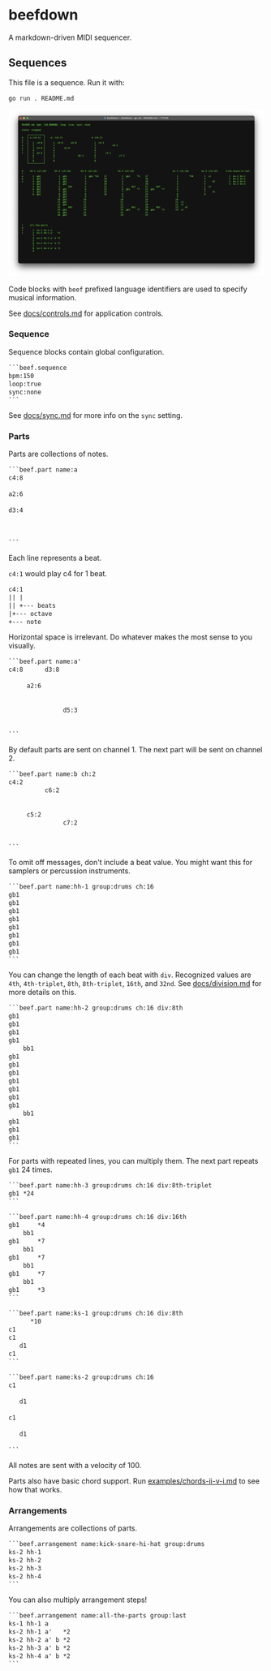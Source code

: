 # beefdown

A markdown-driven MIDI sequencer.

## Sequences

This file is a sequence. Run it with:

```
go run . README.md
```

![screenshot](/docs/screenshot.png)

Code blocks with `beef` prefixed language identifiers are used to specify
musical information.

See [docs/controls.md](docs/controls.md) for application controls.

### Sequence

Sequence blocks contain global configuration.

````
```beef.sequence
bpm:150
loop:true
sync:none
```
````

See [docs/sync.md](docs/sync.md) for more info on the `sync` setting.

### Parts

Parts are collections of notes.

````
```beef.part name:a
c4:8

a2:6

d3:4



```
````

Each line represents a beat.

`c4:1` would play c4 for 1 beat.

```
c4:1
|| |
|| +--- beats
|+--- octave
+--- note
```

Horizontal space is irrelevant. Do whatever makes the most sense to you
visually.

````
```beef.part name:a'
c4:8      d3:8

     a2:6


               d5:3


```
````

By default parts are sent on channel 1. The next part will be sent on channel 2.

````
```beef.part name:b ch:2
c4:2
          c6:2


     c5:2
               c7:2


```
````

To omit off messages, don't include a beat value. You might want this for
samplers or percussion instruments.

````
```beef.part name:hh-1 group:drums ch:16
gb1
gb1
gb1
gb1
gb1
gb1
gb1
gb1
```
````

You can change the length of each beat with `div`. Recognized values are `4th`,
`4th-triplet`, `8th`, `8th-triplet`, `16th`, and `32nd`. See
[docs/division.md](docs/division.md) for more details on this.

````
```beef.part name:hh-2 group:drums ch:16 div:8th
gb1
gb1
gb1
gb1
    bb1
gb1
gb1
gb1
gb1
gb1
gb1
gb1
    bb1
gb1
gb1
gb1
```
````

For parts with repeated lines, you can multiply them. The next part repeats
`gb1` 24 times.

````
```beef.part name:hh-3 group:drums ch:16 div:8th-triplet
gb1 *24
```
````

````
```beef.part name:hh-4 group:drums ch:16 div:16th
gb1     *4
    bb1
gb1     *7
    bb1
gb1     *7
    bb1
gb1     *7
    bb1
gb1     *3
```
````

````
```beef.part name:ks-1 group:drums ch:16 div:8th
      *10
c1
c1
   d1
c1
```
````

````
```beef.part name:ks-2 group:drums ch:16
c1

   d1

c1

   d1

```
````

All notes are sent with a velocity of 100.

Parts also have basic chord support. Run
[examples/chords-ii-v-i.md](examples/chords-ii-v-i.md) to see how that works.

### Arrangements

Arrangements are collections of parts.

````
```beef.arrangement name:kick-snare-hi-hat group:drums
ks-2 hh-1
ks-2 hh-2
ks-2 hh-3
ks-2 hh-4
```
````

You can also multiply arrangement steps!

````
```beef.arrangement name:all-the-parts group:last
ks-1 hh-1 a
ks-2 hh-1 a'   *2
ks-2 hh-2 a' b *2
ks-2 hh-3 a' b *2
ks-2 hh-4 a' b *2
```
````
